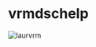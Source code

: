 # vrmdschelp
![laurvrm](https://github.com/MarieMath/vrmdschelp/assets/61749075/52776431-6d83-4c4f-9a13-7c4c59e22c08)

